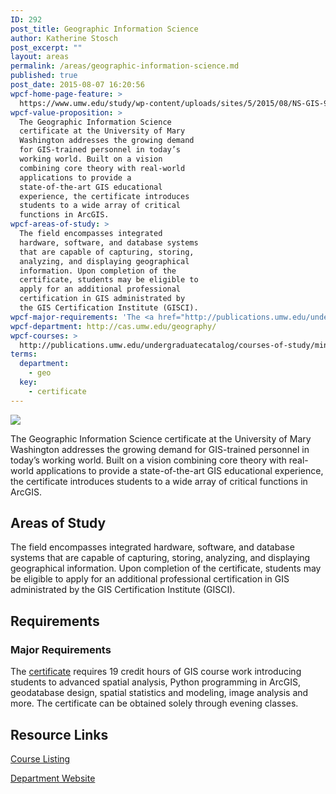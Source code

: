 ```yaml
---
ID: 292
post_title: Geographic Information Science
author: Katherine Stosch
post_excerpt: ""
layout: areas
permalink: /areas/geographic-information-science.md
published: true
post_date: 2015-08-07 16:20:56
wpcf-home-page-feature: >
  https://www.umw.edu/study/wp-content/uploads/sites/5/2015/08/NS-GIS-9-1024x719e.jpg
wpcf-value-proposition: >
  The Geographic Information Science
  certificate at the University of Mary
  Washington addresses the growing demand
  for GIS-trained personnel in today’s
  working world. Built on a vision
  combining core theory with real-world
  applications to provide a
  state-of-the-art GIS educational
  experience, the certificate introduces
  students to a wide array of critical
  functions in ArcGIS.
wpcf-areas-of-study: >
  The field encompasses integrated
  hardware, software, and database systems
  that are capable of capturing, storing,
  analyzing, and displaying geographical
  information. Upon completion of the
  certificate, students may be eligible to
  apply for an additional professional
  certification in GIS administrated by
  the GIS Certification Institute (GISCI).
wpcf-major-requirements: 'The <a href="http://publications.umw.edu/undergraduatecatalog/courses-of-study/minors/geographic-information-science-certificate/">certificate</a> requires 19 credit hours of GIS course work introducing students to advanced spatial analysis, Python programming in ArcGIS, geodatabase design, spatial statistics and modeling, image analysis and more. The certificate can be obtained solely through evening classes.'
wpcf-department: http://cas.umw.edu/geography/
wpcf-courses: >
  http://publications.umw.edu/undergraduatecatalog/courses-of-study/minors/geographic-information-science-certificate/
terms:
  department:
    - geo
  key:
    - certificate
---
```


<!-- Types Custom Fields: -->
[![](https://www.umw.edu/study/wp-content/uploads/sites/5/2015/08/NS-GIS-9-1024x719e.jpg)](https://www.umw.edu/study/wp-content/uploads/sites/5/2015/08/NS-GIS-9-1024x719e.jpg)
<!-- End home-page-feature -->

<!-- value-proposition -->
The Geographic Information Science certificate at the University of Mary Washington addresses the growing demand for GIS-trained personnel in today’s working world. Built on a vision combining core theory with real-world applications to provide a state-of-the-art GIS educational experience, the certificate introduces students to a wide array of critical functions in ArcGIS.
<!-- End value-proposition -->

<!-- areas-of-study -->
## Areas of Study
The field encompasses integrated hardware, software, and database systems that are capable of capturing, storing, analyzing, and displaying geographical information. Upon completion of the certificate, students may be eligible to apply for an additional professional certification in GIS administrated by the GIS Certification Institute (GISCI).
<!-- End areas-of-study -->

<!-- requirements -->
## Requirements

<!-- major-requirements -->
### Major Requirements
The [certificate](http://publications.umw.edu/undergraduatecatalog/courses-of-study/minors/geographic-information-science-certificate/) requires 19 credit hours of GIS course work introducing students to advanced spatial analysis, Python programming in ArcGIS, geodatabase design, spatial statistics and modeling, image analysis and more. The certificate can be obtained solely through evening classes.
<!-- End major-requirements -->

<!-- End requirements -->

<!-- resource-links -->
## Resource Links

<!-- courses -->
[Course Listing](http://publications.umw.edu/undergraduatecatalog/courses-of-study/minors/geographic-information-science-certificate/)

<!-- End courses -->


<!-- department -->
[Department Website](http://cas.umw.edu/geography/)

<!-- End department -->

<!-- End resource-links -->

<!-- End Types Custom Fields -->